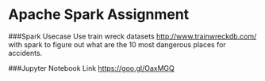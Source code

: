# Apache Spark Assignment

###Spark Usecase
Use train wreck datasets http://www.trainwreckdb.com/ with spark to figure out what are the 10 most dangerous places for accidents.

###Jupyter Notebook Link
https://goo.gl/OaxMGQ